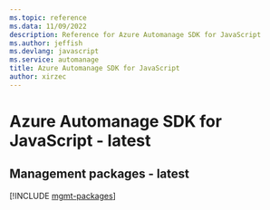 ```yaml
---
ms.topic: reference
ms.data: 11/09/2022
description: Reference for Azure Automanage SDK for JavaScript
ms.author: jeffish
ms.devlang: javascript
ms.service: automanage
title: Azure Automanage SDK for JavaScript
author: xirzec
---
```

# Azure Automanage SDK for JavaScript - latest

## Management packages - latest
[!INCLUDE [mgmt-packages](automanage-mgmt-index.md)]